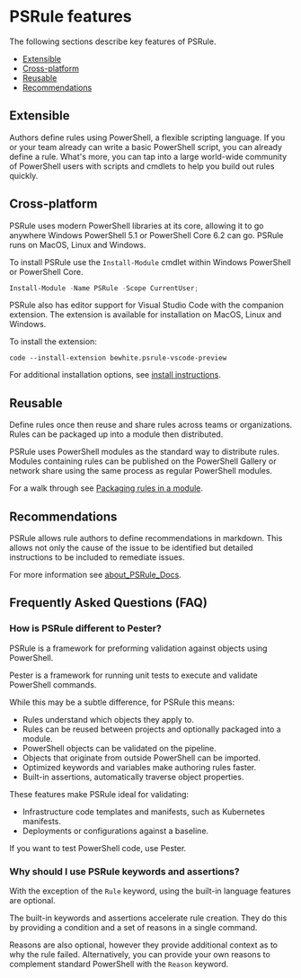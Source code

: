 # PSRule features

The following sections describe key features of PSRule.

- [Extensible](#extensible)
- [Cross-platform](#cross-platform)
- [Reusable](#reusable)
- [Recommendations](#recommendations)

## Extensible

Authors define rules using PowerShell, a flexible scripting language.
If you or your team already can write a basic PowerShell script, you can already define a rule.
What's more, you can tap into a large world-wide community of PowerShell users with scripts and cmdlets to help you build out rules quickly.

## Cross-platform

PSRule uses modern PowerShell libraries at its core, allowing it to go anywhere Windows PowerShell 5.1 or PowerShell Core 6.2 can go.
PSRule runs on MacOS, Linux and Windows.

To install PSRule use the `Install-Module` cmdlet within Windows PowerShell or PowerShell Core.

```powershell
Install-Module -Name PSRule -Scope CurrentUser;
```

PSRule also has editor support for Visual Studio Code with the companion extension.
The extension is available for installation on MacOS, Linux and Windows.

To install the extension:

```text
code --install-extension bewhite.psrule-vscode-preview
```

For additional installation options, see [install instructions](scenarios/install-instructions.md).

## Reusable

Define rules once then reuse and share rules across teams or organizations.
Rules can be packaged up into a module then distributed.

PSRule uses PowerShell modules as the standard way to distribute rules.
Modules containing rules can be published on the PowerShell Gallery or network share using the same process as regular PowerShell modules.

For a walk through see [Packaging rules in a module](scenarios/rule-module/rule-module.md).

## Recommendations

PSRule allows rule authors to define recommendations in markdown.
This allows not only the cause of the issue to be identified but detailed instructions to be included to remediate issues.

For more information see [about_PSRule_Docs](concepts/PSRule/en-US/about_PSRule_Docs.md).

## Frequently Asked Questions (FAQ)

### How is PSRule different to Pester?

PSRule is a framework for preforming validation against objects using PowerShell.

Pester is a framework for running unit tests to execute and validate PowerShell commands.

While this may be a subtle difference, for PSRule this means:

- Rules understand which objects they apply to.
- Rules can be reused between projects and optionally packaged into a module.
- PowerShell objects can be validated on the pipeline.
- Objects that originate from outside PowerShell can be imported.
- Optimized keywords and variables make authoring rules faster.
- Built-in assertions, automatically traverse object properties.

These features make PSRule ideal for validating:

- Infrastructure code templates and manifests, such as Kubernetes manifests.
- Deployments or configurations against a baseline.

If you want to test PowerShell code, use Pester.

### Why should I use PSRule keywords and assertions?

With the exception of the `Rule` keyword, using the built-in language features are optional.

The built-in keywords and assertions accelerate rule creation.
They do this by providing a condition and a set of reasons in a single command.

Reasons are also optional, however they provide additional context as to why the rule failed.
Alternatively, you can provide your own reasons to complement standard PowerShell with the `Reason` keyword.
